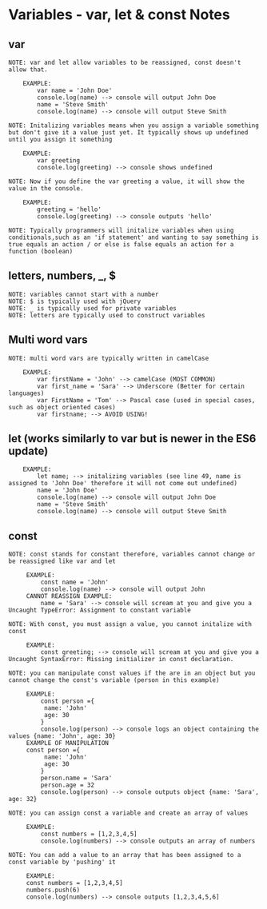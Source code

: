 # Variables - var, let & const Notes

## var

    NOTE: var and let allow variables to be reassigned, const doesn't allow that.

        EXAMPLE: 
            var name = 'John Doe' 
            console.log(name) --> console will output John Doe
            name = 'Steve Smith'
            console.log(name) --> console will output Steve Smith

    NOTE: Initalizing variables means when you assign a variable something but don't give it a value just yet. It typically shows up undefined until you assign it something

        EXAMPLE:
            var greeting
            console.log(greeting) --> console shows undefined

    NOTE: Now if you define the var greeting a value, it will show the value in the console. 

        EXAMPLE: 
            greeting = 'hello'
            console.log(greeting) --> console outputs 'hello'

    NOTE: Typically programmers will initalize variables when using conditionals,such as an 'if statement' and wanting to say something is true equals an action / or else is false equals an action for a function (boolean)

## letters, numbers, _, $

    NOTE: variables cannot start with a number
    NOTE: $ is typically used with jQuery
    NOTE: _ is typically used for private variables
    NOTE: letters are typically used to construct variables

## Multi word vars
    NOTE: multi word vars are typically written in camelCase

        EXAMPLE: 
            var firstName = 'John' --> camelCase (MOST COMMON)
            var first_name = 'Sara' --> Underscore (Better for certain languages)
            var FirstName = 'Tom' --> Pascal case (used in special cases, such as object oriented cases)
            var firstname; --> AVOID USING! 


## let (works similarly to var but is newer in the ES6 update)

        EXAMPLE:
            let name; --> initalizing variables (see line 49, name is assigned to 'John Doe' therefore it will not come out undefined)
            name = 'John Doe' 
            console.log(name) --> console will output John Doe
            name = 'Steve Smith'
            console.log(name) --> console will output Steve Smith

## const 

    NOTE: const stands for constant therefore, variables cannot change or be reassigned like var and let

         EXAMPLE: 
             const name = 'John'
             console.log(name) --> console will output John
         CANNOT REASSIGN EXAMPLE: 
             name = 'Sara' --> console will scream at you and give you a Uncaught TypeError: Assignment to constant variable 

    NOTE: With const, you must assign a value, you cannot initalize with const

         EXAMPLE: 
             const greeting; --> console will scream at you and give you a Uncaught SyntaxError: Missing initializer in const declaration.

    NOTE: you can manipulate const values if the are in an object but you cannot change the const's variable (person in this example)

         EXAMPLE:    
             const person ={
              name: 'John'
              age: 30
             }
             console.log(person) --> console logs an object containing the values {name: 'John', age: 30}
         EXAMPLE OF MANIPULATION
         const person ={
              name: 'John'
              age: 30
             }
             person.name = 'Sara'
             person.age = 32
             console.log(person) --> console outputs object {name: 'Sara', age: 32}

    NOTE: you can assign const a variable and create an array of values

         EXAMPLE:
             const numbers = [1,2,3,4,5]
             console.log(numbers) --> console outputs an array of numbers 

    NOTE: You can add a value to an array that has been assigned to a const variable by 'pushing' it

         EXAMPLE: 
         const numbers = [1,2,3,4,5]
         numbers.push(6)
         console.log(numbers) --> console outputs [1,2,3,4,5,6]